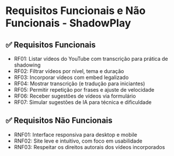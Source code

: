 # Requisitos Funcionais e Não Funcionais - ShadowPlay

## ✅ Requisitos Funcionais
- RF01: Listar vídeos do YouTube com transcrição para prática de shadowing
- RF02: Filtrar vídeos por nível, tema e duração
- RF03: Incorporar vídeos com embed legalizado
- RF04: Mostrar transcrição (e tradução para iniciantes)
- RF05: Permitir repetição por frases e ajuste de velocidade
- RF06: Receber sugestões de vídeos via formulário
- RF07: Simular sugestões de IA para técnica e dificuldade

## ✅ Requisitos Não Funcionais
- RNF01: Interface responsiva para desktop e mobile
- RNF02: Site leve e intuitivo, com foco em usabilidade
- RNF03: Respeitar os direitos autorais dos vídeos incorporados
